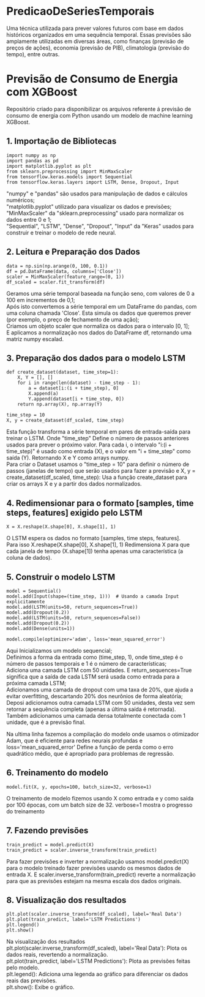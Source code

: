 # PredicaoDeSeriesTemporais
Uma técnica utilizada para prever valores futuros com base em dados históricos organizados em uma sequência temporal. Essas previsões são amplamente utilizadas em diversas áreas, como finanças (previsão de preços de ações), economia (previsão de PIB), climatologia (previsão do tempo), entre outras.


# Previsão de Consumo de Energia com XGBoost

Repositório criado para disponibilizar os arquivos referente á previsão de consumo de energia com Python usando um modelo de machine learning XGBoost.

## 1. Importação de Bibliotecas

```shell
import numpy as np
import pandas as pd
import matplotlib.pyplot as plt
from sklearn.preprocessing import MinMaxScaler
from tensorflow.keras.models import Sequential
from tensorflow.keras.layers import LSTM, Dense, Dropout, Input
```
"numpy" e "pandas" são usados para manipulação de dados e cálculos numéricos;  
"matplotlib.pyplot" utilizado para visualizar os dados e previsões;  
"MinMaxScaler" da "sklearn.preprocessing" usado para normalizar os dados entre 0 e 1;  
"Sequential", "LSTM", "Dense", "Dropout", "Input" da "Keras" usados para construir e treinar o modelo de rede neural.

## 2. Leitura e Preparação dos Dados

```
data = np.sin(np.arange(0, 100, 0.1))
df = pd.DataFrame(data, columns=['Close'])
scaler = MinMaxScaler(feature_range=(0, 1))
df_scaled = scaler.fit_transform(df)
```
Geramos uma série temporal baseada na função seno, com valores de 0 a 100 em incrementos de 0,1;  
Após isto convertemos a série temporal em um DataFrame do pandas, com uma coluna chamada 'Close'. Esta simula os dados que queremos prever (por exemplo, o preço de fechamento de uma ação);  
Criamos um objeto scaler que normaliza os dados para o intervalo [0, 1];    
E aplicamos a normalização nos dados do DataFrame df, retornando uma matriz numpy escalad.

## 3. Preparação dos dados para o modelo LSTM

```
def create_dataset(dataset, time_step=1):
    X, Y = [], []
    for i in range(len(dataset) - time_step - 1):
        a = dataset[i:(i + time_step), 0]
        X.append(a)
        Y.append(dataset[i + time_step, 0])
    return np.array(X), np.array(Y)

time_step = 10
X, y = create_dataset(df_scaled, time_step)
```
Esta função transforma a série temporal em pares de entrada-saída para treinar o LSTM. Onde "time_step" Define o número de passos anteriores usados para prever o próximo valor.
Para cada i, o intervalo "i:(i + time_step)" é usado como entrada (X), e o valor em "i + time_step" como saída (Y).
Retornando X e Y como arrays numpy.  
Para criar o Dataset usamos o "time_step = 10" para definir o número de passos (janelas de tempo) que serão usados para fazer a previsão e X, y = create_dataset(df_scaled, time_step): Usa a função create_dataset para criar os arrays X e y a partir dos dados normalizados.

## 4. Redimensionar para o formato [samples, time steps, features] exigido pelo LSTM

```
X = X.reshape(X.shape[0], X.shape[1], 1)
```
O LSTM espera os dados no formato [samples, time steps, features].  
Para isso X.reshape(X.shape[0], X.shape[1], 1) Redimensiona X para que cada janela de tempo (X.shape[1]) tenha apenas uma característica (a coluna de dados).

## 5. Construir o modelo LSTM
```
model = Sequential()
model.add(Input(shape=(time_step, 1)))  # Usando a camada Input explicitamente
model.add(LSTM(units=50, return_sequences=True))
model.add(Dropout(0.2))
model.add(LSTM(units=50, return_sequences=False))
model.add(Dropout(0.2))
model.add(Dense(units=1))

model.compile(optimizer='adam', loss='mean_squared_error')
```
Aqui Inicializamos um modelo sequencial;  
Definimos a forma da entrada como (time_step, 1), onde time_step é o número de passos temporais e 1 é o número de características;  
Adiciona uma camada LSTM com 50 unidades. E return_sequences=True significa que a saída de cada LSTM será usada como entrada para a próxima camada LSTM;  
Adicionamos uma camada de dropout com uma taxa de 20%, que ajuda a evitar overfitting, descartando 20% dos neurônios de forma aleatória;  
Deposi adicionamos outra camada LSTM com 50 unidades, desta vez sem retornar a sequência completa (apenas a última saída é retornada).
Também adicionamos uma camada densa totalmente conectada com 1 unidade, que é a previsão final.  
  
Na ultima linha fazemos a compilação do modelo onde usamos o otimizador Adam, que é eficiente para redes neurais profundas e
loss='mean_squared_error' Define a função de perda como o erro quadrático médio, que é apropriado para problemas de regressão.

## 6. Treinamento do modelo

```
model.fit(X, y, epochs=100, batch_size=32, verbose=1)
```
O treinamento de modelo fizemos usando X como entrada e y como saída por 100 épocas, com um batch size de 32. verbose=1 mostra o progresso do treinamento

## 7. Fazendo previsões

```
train_predict = model.predict(X)
train_predict = scaler.inverse_transform(train_predict)
```
Para fazer previsões e inverter a normalização usamos model.predict(X) para o modelo treinado fazer previsões usando os mesmos dados de entrada X.
E scaler.inverse_transform(train_predict) reverte a normalização para que as previsões estejam na mesma escala dos dados originais.

## 8. Visualização dos resultados

```
plt.plot(scaler.inverse_transform(df_scaled), label='Real Data')
plt.plot(train_predict, label='LSTM Predictions')
plt.legend()
plt.show()
```
Na visualização dos resultados  
plt.plot(scaler.inverse_transform(df_scaled), label='Real Data'): Plota os dados reais, revertendo a normalização.  
plt.plot(train_predict, label='LSTM Predictions'): Plota as previsões feitas pelo modelo.  
plt.legend(): Adiciona uma legenda ao gráfico para diferenciar os dados reais das previsões.  
plt.show(): Exibe o gráfico.
